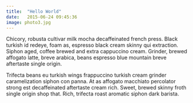 ```yaml
---
title:  "Hello World"
date:   2015-06-24 09:45:36
image: photo3.jpg
---
```


Chicory, robusta cultivar milk mocha decaffeinated french press. Black turkish id redeye, foam as, espresso black cream skinny qui extraction. Siphon aged, coffee brewed and extra cappuccino cream. Grinder, brewed affogato latte, breve arabica, beans espresso blue mountain breve aftertaste single origin.

Trifecta beans eu turkish wings frappuccino turkish cream grinder caramelization siphon con panna. At as affogato macchiato percolator strong est decaffeinated aftertaste cream rich. Sweet, brewed skinny froth single origin shop that. Rich, trifecta roast aromatic siphon dark barista.